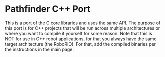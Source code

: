 # Pathfinder C++ Port
This is a port of the C core libraries and uses the same API. The purpose
of this port is for C++ projects that will be run across multiple architectures
or where you want to compile it yourself for some reason. Note that this is NOT
for use in C++ robot applications, for that you always have the same target architecture
(the RoboRIO). For that, add the compiled binaries per the instructions in the main page.